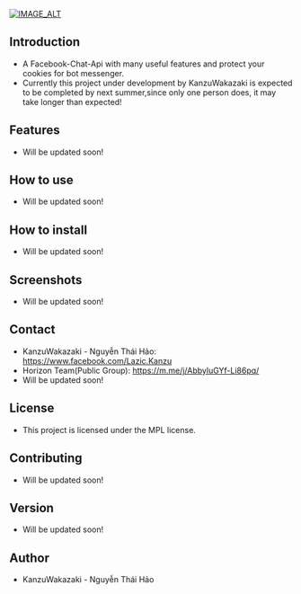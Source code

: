 [![IMAGE_ALT](https://i.imgur.com/0S1nXe6.png)](www.github.com/HarryWakazaki)

<h2>

## Introduction
* A Facebook-Chat-Api with many useful features and protect your cookies for bot messenger.
* Currently this project under development by KanzuWakazaki is expected to be completed by next summer,since only one person does, it may take longer than expected!


## Features
* Will be updated soon!

## How to use
* Will be updated soon!

## How to install
* Will be updated soon!

## Screenshots
* Will be updated soon!

## Contact
* KanzuWakazaki - Nguyễn Thái Hảo: <a href="https://www.facebook.com/Lazic.Kanzu">https://www.facebook.com/Lazic.Kanzu</a>
* Horizon Team(Public Group): <a href="https://m.me/j/AbbyluGYf-Li86pq/">https://m.me/j/AbbyluGYf-Li86pq/</a>
* Will be updated soon!

## License
* This project is licensed under the MPL license.

## Contributing
* Will be updated soon!

## Version
* Will be updated soon!

## Author
* KanzuWakazaki - Nguyễn Thái Hảo



